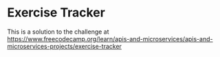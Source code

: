 # Exercise Tracker

This is a solution to the challenge at <https://www.freecodecamp.org/learn/apis-and-microservices/apis-and-microservices-projects/exercise-tracker>
